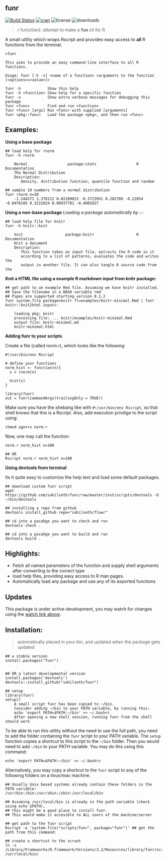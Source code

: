 funr
----------------------

[![Build Status](https://travis-ci.org/sahilseth/funr.svg?branch=master)](https://travis-ci.org/sahilseth/funr)
[![cran](http://www.r-pkg.org/badges/version/funr)](https://cran.r-project.org/package=funr)
![license](https://img.shields.io/badge/license-MIT-blue.svg)
![downloads](http://cranlogs.r-pkg.org/badges/grand-total/funr)


> r fun(ction): 
> attempt to make a **fun** cli for R

A small utility which wraps Rscript and provides easy access to **all** R functions from the terminal.

```
>funr

This aims to provide an easy command-line interface to all R functions.

Usage: funr [-h -v] <name of a function> <arguments to the function [<options>=<value>]>

funr -h            Show this help
funr -h <function> Show help for a specific function
funr -v            Show extra verbose messages for debugging this package
funr <func>        Find and run <function>
funr <func> [args] Run <func> with supplied [arguments]
funr <pkg::func>   Load the package <pkg>, and then run <func>
```



## Examples:

**Using a base package**

```
## load help for rnorm
funr -h rnorm
```

```
    Normal                  package:stats                  R Documentation
    The Normal Distribution
    Description:
       Density, distribution function, quantile function and random

## sample 10 numbers from a normal distribution
funr rnorm n=10
    -1.244571 1.378112 0.02189023 -0.3723951 0.282709 -0.22854 -0.8476185 0.3222024 0.08937781 -0.4985827
```


**Using a non-base package**
*Loading a package automatically by `::`*

```
## load help file for knitr
funr -h knitr::knit
```

```
    knit                   package:knitr                   R Documentation
    Knit a document
    Description:
       This function takes an input file, extracts the R code in it
       according to a list of patterns, evaluates the code and writes the
       output in another file. It can also tangle R source code from the
```

**Knit a HTML file using a example R markdown input from knitr package:**

```
## get path to an example Rmd file. Assuming we have knitr installed.
## Save the filename in a BASH variable rmd
## Pipes are supported starting version 0.1.2
funr system.file package=knitr fl=examples/knitr-minimal.Rmd | funr knitr::knit2html input=-
```

```
    loading pkg: knitr
    processing file: ... knitr/examples/knitr-minimal.Rmd
    output file: knitr-minimal.md
    knitr-minimal.html
```

**Adding funr to your scripts**

Create a file (called norm.r), which looks like the following:

```
#!/usr/bin/env Rscript

# define your functions
norm_hist <- function(n){
  x = rnorm(n)
  
  hist(x)
}

library(funr)
out = funr(commandArgs(trailingOnly = TRUE))
```

Make sure you have the shebang like with `#!/usr/bin/env Rscript`, so that shell knows that this is a Rscript. 
Also, add execution privilige to the script using:

```
chmod ugo+rx norm.r
```

Now, one may call the function:

```
norm.r norm_hist n=100

## OR
Rscript norm.r norm_hist n=100
```

<!---
rmd=$(funr system.file package=knitr fl=examples/knitr-minimal.Rmd)
echo $rmd
    /Library/Frameworks/R.framework/Versions/3.2/Resources/library/knitr
## knit this awesome example !
funr knitr::knit2html input=$rmd
--->

**Using devtools from terminal**

Its it quite easy to customize the help text and load some default packages.

```
## download custom funr script
wget https://github.com/sahilseth/funr/raw/master/inst/scripts/devtools -O ~/bin/devtools

## installing a repo from github
devtools install_github repo="sahilseth/flowr"

## cd into a pacakge you want to check and run
devtools check .

## cd into a pacakge you want to build and run
devtools build .
```

## Highlights:
- Fetch all named parameters of the function and supply shell arguments after converting to the correct type
- load help files, providing easy access to R man pages.
- Automatically load any package and use any of its exported functions

## Updates
This package is under active-development, 
you may watch for changes using
the [watch link above](https://help.github.com/articles/watching-repositories/).


## Installation:

> automatically placed in your bin, and updated when the package gets updated

```
## a stable version
install.packages("funr")


## OR a latest developmental version
install.packages('devtools')
devtools::install_github("sahilseth/funr")

## setup
library(funr)
setup()
    A small script funr has been copied to ~/bin.
    Consider adding ~/bin to your PATH variable, by running this:
    echo 'export PATH=$PATH:~/bin' >> ~/.bashrc
    After opening a new shell session, running funr from the shell should work
```

To be able to run this utility without the need to use the full path, you need to add the folder containing the
`funr` script to your PATH variable. The `setup` function copies a shortcut to this script to the `~/bin` folder.
Then you would need to add `~/bin` to your PATH variable. You may do this using this command:

```
echo 'export PATH=$PATH:~/bin' >> ~/.bashrc
```

Alternatively, you may copy a shortcut to the `funr` script to any of the following folders on a linux/mac machine.

```
## Usually Unix based systems already contain these folders in the PATH variable:
/usr/bin:/bin:/usr/sbin:/sbin:/usr/local/bin 

## Assuming /usr/local/bin is already in the path variable (check using echo $PATH),
## this might be a good place to install funr. 
## This would make it accesible to ALL users of the machine/server

## get path to the funr script
Rscript -e 'system.file("scripts/funr", package="funr")' ## get the path from this command:

## create a shortcut to the scruot
ln -s /Library/Frameworks/R.framework/Versions/3.2/Resources/library/funr/scripts/funr /usr/local/bin/
```
